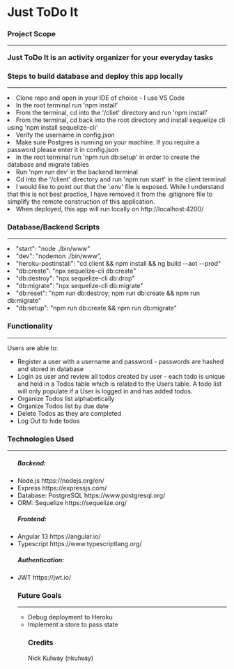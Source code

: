 # Just ToDo It



<h3>Project Scope</h>
<hr>

<p>Just ToDo It is an activity organizer for your everyday tasks</p>

<h3>Steps to build database and deploy this app locally</h3>
<hr>

<li>Clone repo and open in your IDE of choice - I use VS Code</li>
<li>In the root terminal run 'npm install'</li>
<li>From the terminal, cd into the '/cliet' directory and run 'npm install'</li>
<li>From the terminal, cd back into the root directory and install sequelize cli using 'npm install sequelize-cli'</li>
<li>Verify the username in config.json</li>
<li>Make sure Postgres is running on your machine.  If you require a password please enter it in config.json</li>
<li>In the root terminal run 'npm run db:setup' in order to create the database and migrate tables</li>
<li>Run 'npm run dev' in the backend terminal</li>
<li>Cd into the '/client' directory and run 'npm run start' in the client terminal</li>
<li>I would like to point out that the '.env' file is exposed.  While I understand that this is not best practice, I have removed it from the .gitignore file to simplify the remote construction of this application.</li>
<li>When deployed, this app will run locally on http://localhost:4200/</li>

<h3>Database/Backend Scripts</h3>
<hr>
    <li>"start": "node ./bin/www"</li>
    <li>"dev": "nodemon ./bin/www",
    <li>"heroku-postinstall": "cd client && npm install && ng build --aot --prod"</li>
    <li>"db:create": "npx sequelize-cli db:create"</li>
    <li>"db:destroy": "npx sequelize-cli db:drop"</li>
    <li>"db:migrate": "npx sequelize-cli db:migrate"</li>
    <li>"db:reset": "npm run db:destroy; npm run db:create && npm run db:migrate"</li>
    <li>"db:setup": "npm run db:create && npm run db:migrate"</li>

<h3>Functionality</h3>
<hr>

<p>Users are able to:</p>
<ul>
<li>Register a user with a username and password - passwords are hashed and stored in database</li>
<li>Login as user and review all todos created by user - each todo is unique and held in a Todos table which is related to the Users table.  A todo list will only populate if a User is logged in and has added todos.</li>
<li>Organize Todos list alphabetically</li>
<li>Organize Todos list by due date</li>
<li>Delete Todos as they are completed</li>
<li>Log Out to hide todos</li>
</ul>

<h3>Technologies Used</h3>
<hr>
<ul>
<h5>Backend:</h5>
<li>Node.js https://nodejs.org/en/</li>
<li>Express https://expressjs.com/</li>
<li>Database: PostgreSQL https://www.postgresql.org/</li>
<li>ORM: Sequelize https://sequelize.org/</li>
<h5>Frontend:</h5>
<li>Angular 13 https://angular.io/</li>  
<li>Typescript https://www.typescriptlang.org/</li>
<h5>Authentication:</h5>
<li>JWT https://jwt.io/</li>

<h3>Future Goals</h3>
<hr>
<ul>
<li>Debug deployment to Heroku</li>
<li>Implement a store to pass state</li>


<h3>Credits</h3>
<p>
Nick Kulway (nkulway)</p>
